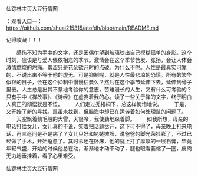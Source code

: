 仙踪林主页大豆行情网

：观看入口一：https://github.com/shuai215315/atofdh/blob/main/README.md


记得收藏！！！



　　感伤不知为手中的文字，还是因偶尔望到玻璃映出自己模糊孤单的身影。这个时刻，应该是与爱人偎依相恋的季节。激情会在这个季节勃发、张扬，会让人体会激情燃烧的灼痛。羞涩只是花朵欲开时的点破。为什么不呢。人性是最真实可靠的，不说出来不等于他的虚无。可是抑制呢，就是人性最悲凉的恐慌。所有的繁华似锦的日子，会在这个抑制中慢慢枯萎么？然后在这个季节延伸下去，延伸到骨子里去。人生总是出其不意地考验你的意志，苦难漫长的人生，又有什么可考验的？只有手中《禅故事》、《诗经》在虚妄着我的心。读了一些关于禅的文字，终于明白人真正的彻悟就是不悟。
　　人们走过秃梧桐下，总这样惋惜地说。
　　于是，又开始了新的寻找。鼠虽未找到，但脑海中却已在运转着如何处理鼠的问题了。
　　天空飘着鹅毛般的大雪，天很冷，我使劲地跺着脚。
　　如我所想，母亲的电话打给女儿，女儿真的不说，笑着把话题岔开，这下可不得了，母亲晚上打来电话，再三追问是不是病了？女儿只好和姥姥摊牌，说爸爸的脚光荣挂彩了，不过已经做了手术，开始痊愈了。其时苇还在卧床，他的腿上打了厚厚的一层石膏，毕竟年轻气盛，开始的时候他总在动，渐渐地才动不动了，腿也眼看萎缩了一圈，皮肉无力地垂挂着，看了心里难受。







仙踪林主页大豆行情网
